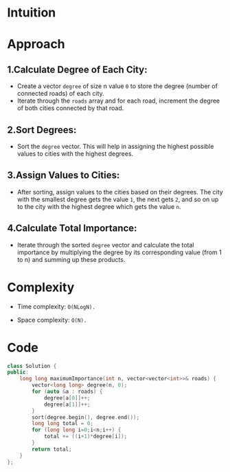 
# Intuition
# Approach
## 1.Calculate Degree of Each City:
- Create a vector `degree` of size n value `0` to store the degree (number of connected roads) of each city.
- Iterate through the `roads` array and for each road, increment the degree of both cities connected by that road.
## 2.Sort Degrees:
- Sort the `degree` vector. This will help in assigning the highest possible values to cities with the highest degrees.
## 3.Assign Values to Cities:
- After sorting, assign values to the cities based on their degrees. The city with the smallest degree gets the value `1`, the next gets `2`, and so on up to the city with the highest degree which gets the value `n`.
## 4.Calculate Total Importance:
- Iterate through the sorted `degree` vector and calculate the total importance by multiplying the degree by its corresponding value (from 1 to n) and summing up these products.

# Complexity

- Time complexity: `O(NLogN).`

- Space complexity: `O(N).`

# Code
```cpp
class Solution {
public:
    long long maximumImportance(int n, vector<vector<int>>& roads) {
        vector<long long> degree(n, 0);
        for (auto &a : roads) {
            degree[a[0]]++;
            degree[a[1]]++;
        }
        sort(degree.begin(), degree.end());
        long long total = 0;
        for (long long i=0;i<n;i++) {
            total += ((i+1)*degree[i]);
        }
        return total;
    }
};
```